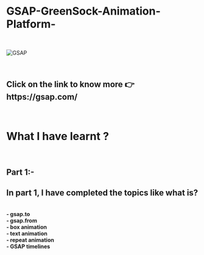 # GSAP-GreenSock-Animation-Platform-
<br>

![GSAP](https://github.com/ahmed-ashif/GSAP-GreenSock-Animation-Platform-/assets/124564585/514461ad-cf01-4efb-8097-db28ffd36f4e)

<br>
<h2>Click on the link to know more 👉 https://gsap.com/ </h2>
<br>
<h1>What I have learnt ?</h1>
<br>
<h2>Part 1:- </h2>
<h2>In part 1, I have completed the topics like what is? </h2><br>
<b>
- gsap.to <br>
- gsap.from<br>
- box animation<br>
- text animation<br> 
- repeat animation<br>
- GSAP timelines
</b>

